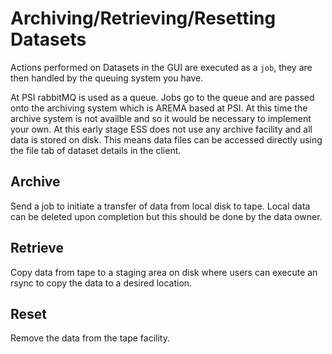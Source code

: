 # Archiving/Retrieving/Resetting Datasets

Actions performed on Datasets in the GUI are executed as a `job`, they are then handled by the queuing system you have. 

At PSI rabbitMQ is used as a queue. Jobs go to the queue and are passed onto the archiving system which is AREMA based at PSI. At this time the archive system is not availble
and so it would be necessary to implement your own. At this early stage ESS does not use any archive facility and all data is stored on disk. This means data files can be accessed directly using the file tab of dataset details in the client.


## Archive
Send a job to initiate a transfer of data from local disk to tape. Local data can be deleted upon completion but this should be done by the data owner.


## Retrieve
Copy data from tape to a staging area on disk where users can execute an rsync to copy the data to a desired location.


## Reset
Remove the data from the tape facility.




